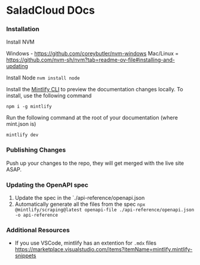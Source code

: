 # SaladCloud DOcs

### Installation

Install NVM

Windows - https://github.com/coreybutler/nvm-windows
Mac/Linux = https://github.com/nvm-sh/nvm?tab=readme-ov-file#installing-and-updating

Install Node
`nvm install node`

Install the [Mintlify CLI](https://www.npmjs.com/package/mintlify) to preview the documentation changes locally. To install, use the following command

```
npm i -g mintlify
```

Run the following command at the root of your documentation (where mint.json is)

```
mintlify dev
```

### Publishing Changes

Push up your changes to the repo, they will get merged with the live site ASAP.

### Updating the OpenAPI spec

1. Update the spec in the `./api-reference/openapi.json
2. Automatically generate all the files from the spec
   `npx @mintlify/scraping@latest openapi-file ./api-reference/openapi.json -o api-reference`

### Additional Resources

- If you use VSCode, mintlify has an extention for `.mdx` files https://marketplace.visualstudio.com/items?itemName=mintlify.mintlify-snippets
